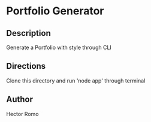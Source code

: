 # Portfolio Generator

## Description
Generate a Portfolio with style through CLI

## Directions
Clone this directory and run 'node app' through terminal
## Author
Hector Romo